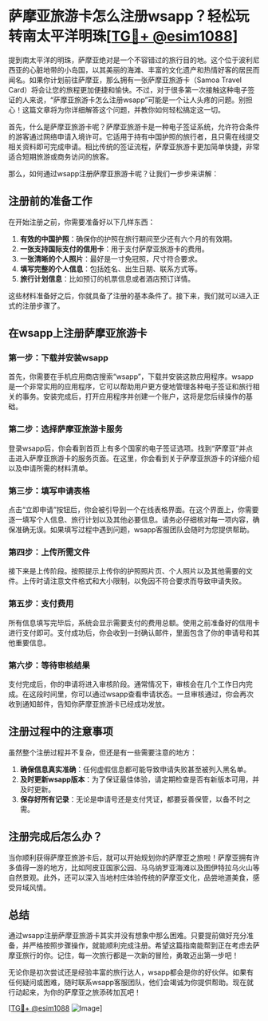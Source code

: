 # 萨摩亚旅游卡怎么注册wsapp？轻松玩转南太平洋明珠[[TG💪+ @esim1088](https://t.me/s/esim1088)]

提到南太平洋的明珠，萨摩亚绝对是一个不容错过的旅行目的地。这个位于波利尼西亚的心脏地带的小岛国，以其美丽的海滩、丰富的文化遗产和热情好客的居民而闻名。如果你计划前往萨摩亚，那么拥有一张萨摩亚旅游卡（Samoa Travel Card）将会让您的旅程更加便捷和愉快。不过，对于很多第一次接触这种电子签证的人来说，“萨摩亚旅游卡怎么注册wsapp”可能是一个让人头疼的问题。别担心！这篇文章将为你详细解答这个问题，并教你如何轻松搞定这一切。

首先，什么是萨摩亚旅游卡呢？萨摩亚旅游卡是一种电子签证系统，允许符合条件的游客通过网络申请入境许可。它适用于持有中国护照的旅行者，且只需在线提交相关资料即可完成申请。相比传统的签证流程，萨摩亚旅游卡更加简单快捷，非常适合短期旅游或商务访问的旅客。

那么，如何通过wsapp注册萨摩亚旅游卡呢？让我们一步步来讲解：

## 注册前的准备工作

在开始注册之前，你需要准备好以下几样东西：

1. **有效的中国护照**：确保你的护照在旅行期间至少还有六个月的有效期。
2. **一张支持国际支付的信用卡**：用于支付萨摩亚旅游卡的费用。
3. **一张清晰的个人照片**：最好是一寸免冠照，尺寸符合要求。
4. **填写完整的个人信息**：包括姓名、出生日期、联系方式等。
5. **旅行计划信息**：比如预订的机票信息或者酒店预订详情。

这些材料准备好之后，你就具备了注册的基本条件了。接下来，我们就可以进入正式的注册步骤了。

## 在wsapp上注册萨摩亚旅游卡

### 第一步：下载并安装wsapp

首先，你需要在手机应用商店搜索“wsapp”，下载并安装这款应用程序。wsapp是一个非常实用的应用程序，它可以帮助用户更方便地管理各种电子签证和旅行相关的事务。安装完成后，打开应用程序并创建一个账户，这将是您后续操作的基础。

### 第二步：选择萨摩亚旅游卡服务

登录wsapp后，你会看到首页上有多个国家的电子签证选项。找到“萨摩亚”并点击进入萨摩亚旅游卡的服务页面。在这里，你会看到关于萨摩亚旅游卡的详细介绍以及申请所需的材料清单。

### 第三步：填写申请表格

点击“立即申请”按钮后，你会被引导到一个在线表格界面。在这个界面上，你需要逐一填写个人信息、旅行计划以及其他必要信息。请务必仔细核对每一项内容，确保准确无误。如果填写过程中遇到问题，wsapp客服团队会随时为您提供帮助。

### 第四步：上传所需文件

接下来是上传阶段。按照提示上传你的护照照片页、个人照片以及其他需要的文件。上传时请注意文件格式和大小限制，以免因不符合要求而导致申请失败。

### 第五步：支付费用

所有信息填写完毕后，系统会显示需要支付的费用总额。使用之前准备好的信用卡进行支付即可。支付成功后，你会收到一封确认邮件，里面包含了你的申请号和其他重要信息。

### 第六步：等待审核结果

支付完成后，你的申请将进入审核阶段。通常情况下，审核会在几个工作日内完成。在这段时间里，你可以通过wsapp查看申请状态。一旦审核通过，你会再次收到通知邮件，告知你萨摩亚旅游卡已经成功发放。

## 注册过程中的注意事项

虽然整个注册过程并不复杂，但还是有一些需要注意的地方：

1. **确保信息真实准确**：任何虚假信息都可能导致申请失败甚至被列入黑名单。
2. **及时更新wsapp版本**：为了保证最佳体验，请定期检查是否有新版本可用，并及时更新。
3. **保存好所有记录**：无论是申请号还是支付凭证，都要妥善保管，以备不时之需。

## 注册完成后怎么办？

当你顺利获得萨摩亚旅游卡后，就可以开始规划你的萨摩亚之旅啦！萨摩亚拥有许多值得一游的地方，比如阿皮亚国家公园、马乌纳罗亚海滩以及图伊特拉乌火山等自然景观。此外，还可以深入当地村庄体验传统的萨摩亚文化，品尝地道美食，感受异域风情。

## 总结

通过wsapp注册萨摩亚旅游卡其实并没有想象中那么困难。只要提前做好充分准备，并严格按照步骤操作，就能顺利完成注册。希望这篇指南能帮到正在考虑去萨摩亚旅行的你。记住，每一次旅行都是一次新的冒险，勇敢迈出第一步吧！

无论你是初次尝试还是经验丰富的旅行达人，wsapp都会是你的好伙伴。如果有任何疑问或困难，随时联系wsapp客服团队，他们会竭诚为你提供帮助。现在就行动起来，为你的萨摩亚之旅添砖加瓦吧！

[[TG💪+ @esim1088](https://t.me/s/esim1088) ![Image](https://i.postimg.cc/4NQfJmqS/Snipaste-2025-05-13-00-14-12.png)]